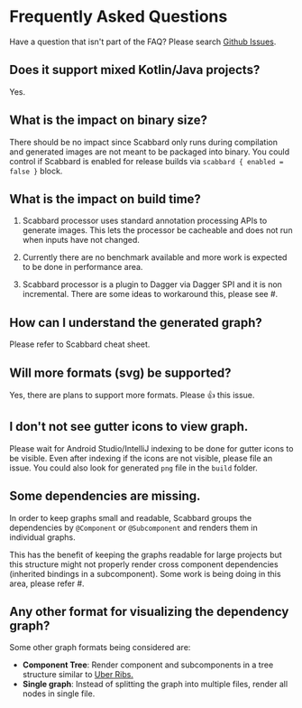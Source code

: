 # Frequently Asked Questions

Have a question that isn't part of the FAQ? Please search [Github Issues](https://github.com/arunkumar9t2/scabbard/issues).

## Does it support mixed Kotlin/Java projects?

Yes.

## What is the impact on binary size?

There should be no impact since Scabbard only runs during compilation and generated images are not meant to be packaged into binary. You could control if Scabbard is enabled for release builds via `scabbard { enabled = false }` block.

## What is the impact on build time?

1. Scabbard processor uses standard annotation processing APIs to generate images. This lets the processor be cacheable and does not run when inputs have not changed.

2. Currently there are no benchmark available and more work is expected to be done in performance area.

3. Scabbard processor is a plugin to Dagger via Dagger SPI and it is non incremental. There are some ideas to workaround this, please see #.

## How can I understand the generated graph?

Please refer to Scabbard cheat sheet.

## Will more formats (svg) be supported?

Yes, there are plans to support more formats. Please 👍 this issue.

## I don't not see gutter icons to view graph.

Please wait for Android Studio/IntelliJ indexing to be done for gutter icons to be visible. Even after indexing if the icons are not visible, please file an issue. You could also look for generated `png` file in the `build` folder.

## Some dependencies are missing.

In order to keep graphs small and readable, Scabbard groups the dependencies by `@Component` or `@Subcomponent` and renders them in individual graphs.

This has the benefit of keeping the graphs readable for large projects but this structure might not properly render cross component dependencies (inherited bindings in a subcomponent). Some work is being doing in this area, please refer #.

## Any other format for visualizing the dependency graph?

Some other graph formats being considered are:

* **Component Tree**: Render component and subcomponents in a tree structure similar to [Uber Ribs.](https://1fykyq3mdn5r21tpna3wkdyi-wpengine.netdna-ssl.com/wp-content/uploads/2018/11/Carbon_architecture_Figure_02.gif)
* **Single graph**: Instead of splitting the graph into multiple files, render all nodes in single file.